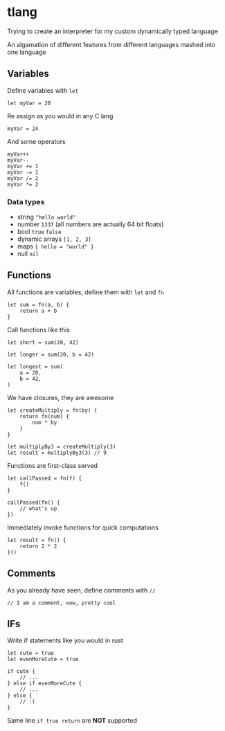 # tlang

Trying to create an interpreter for my custom dynamically typed language

An algamation of different features from different languages mashed into one language

## Variables

Define variables with `let`

```
let myVar = 20
```

Re assign as you would in any C lang

```
myVar = 24
```

And some operators

```
myVar++
myVar--
myVar += 1
myVar -= 1
myVar /= 2
myVar *= 2
```

### Data types

- string `"hello world"`
- number `1337` (all numbers are actually 64 bit floats)
- bool `true` `false`
- dynamic arrays `[1, 2, 3]`
- maps `{ hello = "world" }`
- null `nil`

## Functions

All functions are variables, define them with `let` and `fn`

```
let sum = fn(a, b) {
    return a + b
}
```

Call functions like this

```
let short = sum(20, 42)

let longer = sum(20, b = 42)

let longest = sum(
    a = 20,
    b = 42,
)
```

We have closures, they are awesome

```
let createMultiply = fn(by) {
    return fn(num) {
        num * by
    }
}

let multiplyBy3 = createMultiply(3)
let result = multiplyBy3(3) // 9
```

Functions are first-class served

```
let callPassed = fn(f) {
    f()
}

callPassed(fn() {
    // what's up
})

```

Immediately invoke functions for quick computations

```
let result = fn() {
    return 2 * 2
}()
```

## Comments

As you already have seen, define comments with `//`

```
// I am a comment, wow, pretty cool
```

## IFs

Write if statements like you would in rust

```
let cute = true
let evenMoreCute = true

if cute {
    // ...
} else if evenMoreCute {
    // ...
} else {
    // :(
}
```

Same line `if true return` are **NOT** supported
